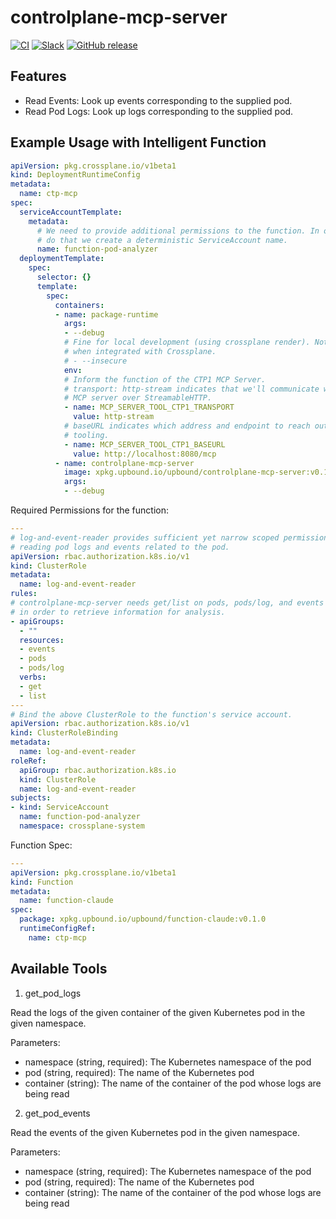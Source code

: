 # controlplane-mcp-server
[![CI](https://github.com/upbound/controlplane-mcp-server/actions/workflows/ci.yaml/badge.svg)](https://github.com/upbound/controlplane-mcp-server/actions/workflows/ci.yaml)
[![Slack](https://img.shields.io/badge/slack-upbound_crossplane-purple?logo=slack)](https://crossplane.slack.com/archives/C01TRKD4623)
[![GitHub release](https://img.shields.io/github/release/upbound/controlplane-mcp-server/all.svg)](https://github.com/upbound/controlplane-mcp-server/releases)

## Features

* Read Events: Look up events corresponding to the supplied pod.
* Read Pod Logs: Look up logs corresponding to the supplied pod.

## Example Usage with Intelligent Function
```yaml
apiVersion: pkg.crossplane.io/v1beta1
kind: DeploymentRuntimeConfig
metadata:
  name: ctp-mcp
spec:
  serviceAccountTemplate:
    metadata:
      # We need to provide additional permissions to the function. In order to
      # do that we create a deterministic ServiceAccount name.
      name: function-pod-analyzer
  deploymentTemplate:
    spec:
      selector: {}
      template:
        spec:
          containers:
          - name: package-runtime
            args:
            - --debug
            # Fine for local development (using crossplane render). Not fine
            # when integrated with Crossplane.
            # - --insecure
            env:
            # Inform the function of the CTP1 MCP Server.
            # transport: http-stream indicates that we'll communicate with the
            # MCP server over StreamableHTTP.
            - name: MCP_SERVER_TOOL_CTP1_TRANSPORT
              value: http-stream
            # baseURL indicates which address and endpoint to reach out to for
            # tooling.
            - name: MCP_SERVER_TOOL_CTP1_BASEURL
              value: http://localhost:8080/mcp
          - name: controlplane-mcp-server
            image: xpkg.upbound.io/upbound/controlplane-mcp-server:v0.1.0
            args:
            - --debug
```

Required Permissions for the function:
```yaml
---
# log-and-event-reader provides sufficient yet narrow scoped permissions for
# reading pod logs and events related to the pod.
apiVersion: rbac.authorization.k8s.io/v1
kind: ClusterRole
metadata:
  name: log-and-event-reader
rules:
# controlplane-mcp-server needs get/list on pods, pods/log, and events
# in order to retrieve information for analysis.
- apiGroups:
  - ""
  resources:
  - events
  - pods
  - pods/log
  verbs:
  - get
  - list
---
# Bind the above ClusterRole to the function's service account.
apiVersion: rbac.authorization.k8s.io/v1
kind: ClusterRoleBinding
metadata:
  name: log-and-event-reader
roleRef:
  apiGroup: rbac.authorization.k8s.io
  kind: ClusterRole
  name: log-and-event-reader
subjects:
- kind: ServiceAccount
  name: function-pod-analyzer
  namespace: crossplane-system
```

Function Spec:
```yaml
---
apiVersion: pkg.crossplane.io/v1beta1
kind: Function
metadata:
  name: function-claude
spec:
  package: xpkg.upbound.io/upbound/function-claude:v0.1.0
  runtimeConfigRef:
    name: ctp-mcp
```

## Available Tools

1. get_pod_logs

Read the logs of the given container of the given Kubernetes pod in the given namespace.

Parameters:

* namespace (string, required): The Kubernetes namespace of the pod
* pod (string, required): The name of the Kubernetes pod
* container (string): The name of the container of the pod whose logs are being
read

2. get_pod_events

Read the events of the given Kubernetes pod in the given namespace.

Parameters:
* namespace (string, required): The Kubernetes namespace of the pod
* pod (string, required): The name of the Kubernetes pod
* container (string): The name of the container of the pod whose logs are being
read

